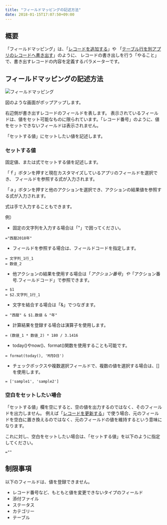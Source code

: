 ```yaml
---
title: "フィールドマッピングの記述方法"
date: 2018-01-15T17:07:50+09:00
---
```


## 概要

「フィールドマッピング」は、「[レコードを追加する](../record/insert_record/)」や
「[テーブル行を別アプリのレコードへ書き出す](../record/expand_table)」のように、
レコードの書き出しを行う「やること」で、書き出すレコードの内容を定義するパラメーターです。

## フィールドマッピングの記述方法

![フィールドマッピング](/images/ja/actions/field_mapping/1.png)

図のような画面がポップアップします。

右辺側が書き出すレコードのフィールドを表します。
表示されているフィールドは、値をセット可能なものに限られています。「レコード番号」のように、値をセットできないフィールドは表示されません。

「セットする値」にセットしたい値を記述します。

### セットする値

固定値、または式でセットする値を記述します。

「ｆ」ボタンを押すと現在カスタマイズしているアプリのフィールドを選択でき、
フィールドを参照する式が入力されます。

「ａ」ボタンを押すと他のアクションを選択でき、アクションの結果値を参照する式が入力されます。

式は手で入力することもできます。

例）

- 固定の文字列を入力する場合は「"」で囲ってください。
```
="西暦2018年"
```

- フィールドを参照する場合は、フィールドコードを指定します。
```
= 文字列_1行_1
= 数値_2
```

- 他アクションの結果を使用する場合は「$アクション番号」や「$アクション番号.フィールドコード」で参照できます。
```
= $1
= $2.文字列_1行_1
```

- 文字を結合する場合は「&」でつなぎます。
```
= "西暦" & $1.数値 & "年"
```

- 計算結果を登録する場合は演算子を使用します。
```
= (数値_1 * 数値_2) * 180 / 3.1416
```

- today()やnow()、format()関数を使用することも可能です。
```
= format(today(), 'M月D日')
```

- チェックボックスや複数選択フィールドで、複数の値を選択する場合は、[] を使用します。
```
= ['sample1', 'sample2']
```

### 空白をセットしたい場合

「セットする値」欄を空にすると、空の値を出力するのではなく、そのフィールドを出力しません。
例えば「[レコードを更新する](../record/update_record/)」で使う場合、元のフィールドを空白に置き換えるのではなく、元のフィールドの値を維持するという意味になります。

これに対し、空白をセットしたい場合は、「セットする値」を以下のように指定してください。

```
=""
```


## 制限事項

以下のフィールドは、値を登録できません。

- レコード番号など、もともと値を変更できないタイプのフィールド
- 添付ファイル
- ステータス
- カテゴリー
- テーブル